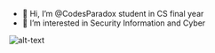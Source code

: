 - 👋 Hi, I’m @CodesParadox student in CS final year
- 👀 I’m interested in Security Information and Cyber 




![alt-text](https://user-images.githubusercontent.com/69432977/208690435-960c33f1-9ebb-47dc-bdaa-585b90779196.gif)




<!---
CodesParadox/CodesParadox is a ✨ special ✨ repository because its `README.md` (this file) appears on your GitHub profile.
You can click the Preview link to take a look at your changes.
--->
